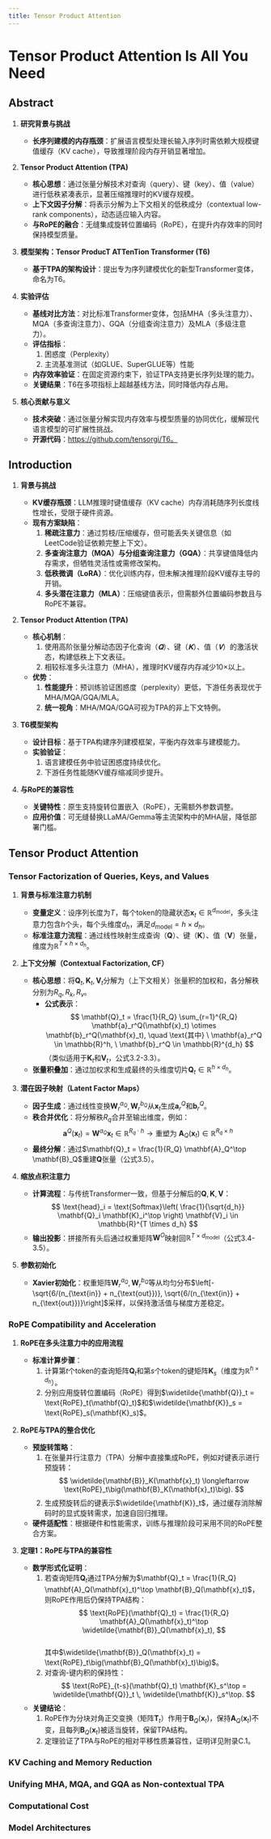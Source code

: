 ```yaml
---
title: Tensor Product Attention
---
```


# Tensor Product Attention Is All You Need

## Abstract

1. **研究背景与挑战**
   - **长序列建模的内存瓶颈**：扩展语言模型处理长输入序列时需依赖大规模键值缓存（KV cache），导致推理阶段内存开销显著增加。
   
2. **Tensor Product Attention (TPA)**
   - **核心思想**：通过张量分解技术对查询（query）、键（key）、值（value）进行低秩紧凑表示，显著压缩推理时的KV缓存规模。
   - **上下文因子分解**：将表示分解为上下文相关的低秩成分（contextual low-rank components），动态适应输入内容。
   - **与RoPE的融合**：无缝集成旋转位置编码（RoPE），在提升内存效率的同时保持模型质量。
   
3. **模型架构：Tensor ProducT ATTenTion Transformer (T6)**
   - **基于TPA的架构设计**：提出专为序列建模优化的新型Transformer变体，命名为T6。
   
4. **实验评估**
   - **基线对比方法**：对比标准Transformer变体，包括MHA（多头注意力）、MQA（多查询注意力）、GQA（分组查询注意力）及MLA（多级注意力）。
   - **评估指标**：
     1. 困惑度（Perplexity）
     2. 主流基准测试（如GLUE、SuperGLUE等）性能
   - **内存效率验证**：在固定资源约束下，验证TPA支持更长序列处理的能力。
   - **关键结果**：T6在多项指标上超越基线方法，同时降低内存占用。
   
5. **核心贡献与意义**
   - **技术突破**：通过张量分解实现内存效率与模型质量的协同优化，缓解现代语言模型的可扩展性挑战。
   - **开源代码**：https://github.com/tensorgi/T6。

## Introduction

1. **背景与挑战**  
   - **KV缓存瓶颈**：LLM推理时键值缓存（KV cache）内存消耗随序列长度线性增长，受限于硬件资源。  
   - **现有方案缺陷**：  
     1. **稀疏注意力**：通过剪枝/压缩缓存，但可能丢失关键信息（如LeetCode验证依赖完整上下文）。  
     2. **多查询注意力（MQA）与分组查询注意力（GQA）**：共享键值降低内存需求，但牺牲灵活性或需修改架构。  
     3. **低秩微调（LoRA）**：优化训练内存，但未解决推理阶段KV缓存主导的开销。  
     4. **多头潜在注意力（MLA）**：压缩键值表示，但需额外位置编码参数且与RoPE不兼容。  

2. **Tensor Product Attention (TPA)**  
   - **核心机制**：  
     1. 使用高阶张量分解动态因子化查询（$𝐐$）、键（$𝐊$）、值（$𝐕$）的激活状态，构建低秩上下文表征。  
     2. 相较标准多头注意力（MHA），推理时KV缓存内存减少$10 \times$以上。  
   - **优势**：  
     1. **性能提升**：预训练验证困惑度（perplexity）更低，下游任务表现优于MHA/MQA/GQA/MLA。  
     2. **统一视角**：MHA/MQA/GQA可视为TPA的非上下文特例。  

3. **T6模型架构**  
   - **设计目标**：基于TPA构建序列建模框架，平衡内存效率与建模能力。  
   - **实验验证**：  
     1. 语言建模任务中验证困惑度持续优化。  
     2. 下游任务性能随KV缓存缩减同步提升。  

4. **与RoPE的兼容性**  
   - **关键特性**：原生支持旋转位置嵌入（RoPE），无需额外参数调整。  
   - **应用价值**：可无缝替换LLaMA/Gemma等主流架构中的MHA层，降低部署门槛。

## Tensor Product Attention

### Tensor Factorization of Queries, Keys, and Values

1. **背景与标准注意力机制**  
   - **变量定义**：设序列长度为$T$，每个token的隐藏状态$\mathbf{x}_t \in \mathbb{R}^{d_{\text{model}}}$，多头注意力包含$h$个头，每个头维度$d_h$，满足$d_{\text{model}} = h \times d_h$。  
   - **标准注意力流程**：通过线性映射生成查询（$\mathbf{Q}$）、键（$\mathbf{K}$）、值（$\mathbf{V}$）张量，维度为$\mathbb{R}^{T \times h \times d_h}$。  

2. **上下文分解（Contextual Factorization, CF）**  
   - **核心思想**：将$\mathbf{Q}_t, \mathbf{K}_t, \mathbf{V}_t$分解为（上下文相关）张量积的加权和，各分解秩分别为$R_q, R_k, R_v$。  
     - **公式表示**：  
       $$
       \mathbf{Q}_t = \frac{1}{R_Q} \sum_{r=1}^{R_Q} \mathbf{a}_r^Q(\mathbf{x}_t) \otimes \mathbf{b}_r^Q(\mathbf{x}_t), \quad \text{其中} \ \mathbf{a}_r^Q \in \mathbb{R}^h, \ \mathbf{b}_r^Q \in \mathbb{R}^{d_h}
       $$
       （类似适用于$\mathbf{K}_t$和$\mathbf{V}_t$，公式3.2-3.3）。  
   - **张量积叠加**：通过加权求和生成最终的头维度切片$\mathbf{Q}_t \in \mathbb{R}^{h \times d_h}$。  

3. **潜在因子映射（Latent Factor Maps）**  
   - **因子生成**：通过线性变换$\mathbf{W}_r^{a_Q}, \mathbf{W}_r^{b_Q}$从$\mathbf{x}_t$生成$\mathbf{a}_r^Q$和$\mathbf{b}_r^Q$。  
   - **秩合并优化**：将分解秩$R_q$合并至输出维度，例如：  
     $$
     \mathbf{a}^Q(\mathbf{x}_t) = \mathbf{W}^{a_Q} \mathbf{x}_t \in \mathbb{R}^{R_q \cdot h} \rightarrow \text{重塑为} \ \mathbf{A}_Q(\mathbf{x}_t) \in \mathbb{R}^{R_q \times h}
     $$  
   - **最终分解**：通过$\mathbf{Q}_t = \frac{1}{R_Q} \mathbf{A}_Q^\top \mathbf{B}_Q$重建$\mathbf{Q}$张量（公式3.5）。  

4. **缩放点积注意力**  
   - **计算流程**：与传统Transformer一致，但基于分解后的$\mathbf{Q}, \mathbf{K}, \mathbf{V}$：  
     $$
     \text{head}_i = \text{Softmax}\left( \frac{1}{\sqrt{d_h}} \mathbf{Q}_i \mathbf{K}_i^\top \right) \mathbf{V}_i \in \mathbb{R}^{T \times d_h}
     $$  
   - **输出投影**：拼接所有头后通过权重矩阵$\mathbf{W}^O$映射回$\mathbb{R}^{T \times d_{\text{model}}}$（公式3.4-3.5）。  

5. **参数初始化**  
   - **Xavier初始化**：权重矩阵$\mathbf{W}_r^{a_Q}, \mathbf{W}_r^{b_Q}$等从均匀分布$\left[-\sqrt{6/(n_{\text{in}} + n_{\text{out}})}, \sqrt{6/(n_{\text{in}} + n_{\text{out}})}\right]$采样，以保持激活值与梯度方差稳定。

### RoPE Compatibility and Acceleration

1. **RoPE在多头注意力中的应用流程**
   - **标准计算步骤**：  
     1. 计算第$t$个token的查询矩阵$\mathbf{Q}_t$和第$s$个token的键矩阵$\mathbf{K}_s$（维度为$\mathbb{R}^{h \times d_h}$）。  
     2. 分别应用旋转位置编码（RoPE）得到$\widetilde{\mathbf{Q}}_t = \text{RoPE}_t(\mathbf{Q}_t)$和$\widetilde{\mathbf{K}}_s = \text{RoPE}_s(\mathbf{K}_s)$。

2. **RoPE与TPA的整合优化**  
   - **预旋转策略**：  
     1. 在张量并行注意力（TPA）分解中直接集成RoPE，例如对键表示进行预旋转：  
        $$
        \widetilde{\mathbf{B}}_K(\mathbf{x}_t) \longleftarrow \text{RoPE}_t\big(\mathbf{B}_K(\mathbf{x}_t)\big).
        $$  
     2. 生成预旋转后的键表示$\widetilde{\mathbf{K}}_t$，通过缓存消除解码时的显式旋转需求，加速自回归推理。  
   - **硬件适配性**：根据硬件和性能需求，训练与推理阶段可采用不同的RoPE整合方案。

3. **定理1：RoPE与TPA的兼容性**  
   - **数学形式化证明**：  
     1. 若查询矩阵$\mathbf{Q}_t$通过TPA分解为$\mathbf{Q}_t = \frac{1}{R_Q} \mathbf{A}_Q(\mathbf{x}_t)^\top \mathbf{B}_Q(\mathbf{x}_t)$，则RoPE作用后仍保持TPA结构：  
        $$
        \text{RoPE}(\mathbf{Q}_t) = \frac{1}{R_Q} \mathbf{A}_Q(\mathbf{x}_t)^\top \widetilde{\mathbf{B}}_Q(\mathbf{x}_t),
        $$  
        其中$\widetilde{\mathbf{B}}_Q(\mathbf{x}_t) = \text{RoPE}_t\big(\mathbf{B}_Q(\mathbf{x}_t)\big)$。  
     2. 对查询-键内积的保持性：  
        $$
        \text{RoPE}_{t-s}(\mathbf{Q}_t) \mathbf{K}_s^\top = \widetilde{\mathbf{Q}}_t \, \widetilde{\mathbf{K}}_s^\top.
        $$  
   - **关键结论**：  
     1. RoPE作为分块对角正交变换（矩阵$\mathbf{T}_t$）作用于$\mathbf{B}_Q(\mathbf{x}_t)$，保持$\mathbf{A}_Q(\mathbf{x}_t)$不变，且每列$\mathbf{B}_Q(\mathbf{x}_t)$被适当旋转，保留TPA结构。  
     2. 定理验证了TPA与RoPE的相对平移性质兼容性，证明详见附录C.1。

### KV Caching and Memory Reduction

### Unifying MHA, MQA, and GQA as Non-contextual TPA

### Computational Cost

### Model Architectures
